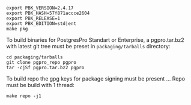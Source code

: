 ```
export PBK_VERSION=2.4.17
export PBK_HASH=57f871accce2604
export PBK_RELEASE=1
export PBK_EDITION=std|ent
make pkg
```

To build binaries for PostgresPro Standart or Enterprise, a pgpro.tar.bz2 with latest git tree must be preset in `packaging/tarballs` directory:
```
cd packaging/tarballs
git clone pgpro_repo pgpro
tar -cjSf pgpro.tar.bz2 pgpro
```

To build repo the gpg keys for package signing must be present ...
Repo must be build with 1 thread:
```
make repo -j1
```
